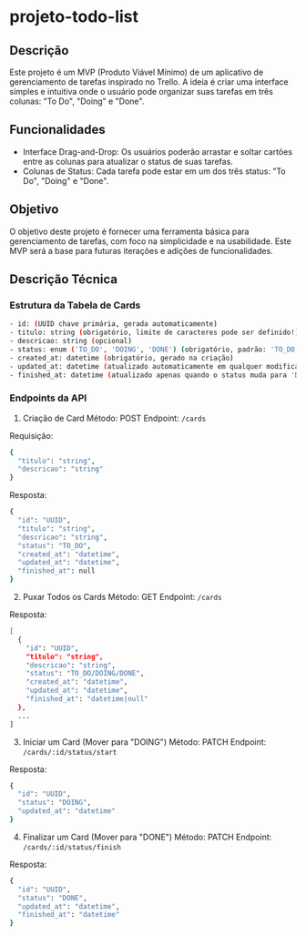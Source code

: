 # projeto-todo-list

## Descrição

Este projeto é um MVP (Produto Viável Mínimo) de um aplicativo de gerenciamento de tarefas inspirado no Trello. A ideia é criar uma interface simples e intuitiva onde o usuário pode organizar suas tarefas em três colunas: "To Do", "Doing" e "Done".

## Funcionalidades

- Interface Drag-and-Drop: Os usuários poderão arrastar e soltar cartões entre as colunas para atualizar o status de suas tarefas.
- Colunas de Status: Cada tarefa pode estar em um dos três status: "To Do", "Doing" e "Done".

## Objetivo

O objetivo deste projeto é fornecer uma ferramenta básica para gerenciamento de tarefas, com foco na simplicidade e na usabilidade. Este MVP será a base para futuras iterações e adições de funcionalidades.

## Descrição Técnica

### Estrutura da Tabela de Cards

```bash
- id: (UUID chave primária, gerada automaticamente)
- titulo: string (obrigatório, limite de caracteres pode ser definido!)
- descricao: string (opcional)
- status: enum ('TO_DO', 'DOING', 'DONE') (obrigatório, padrão: 'TO_DO')
- created_at: datetime (obrigatório, gerado na criação)
- updated_at: datetime (atualizado automaticamente em qualquer modificação)
- finished_at: datetime (atualizado apenas quando o status muda para 'DONE')
```

### Endpoints da API

1. Criação de Card
   Método: POST
   Endpoint: `/cards`

Requisição:

```bash
{
  "titulo": "string",
  "descricao": "string"
}
```

Resposta:

```bash
{
  "id": "UUID",
  "titulo": "string",
  "descricao": "string",
  "status": "TO_DO",
  "created_at": "datetime",
  "updated_at": "datetime",
  "finished_at": null
}

```

2. Puxar Todos os Cards
   Método: GET
   Endpoint: `/cards`

Resposta:

```bash
[
  {
    "id": "UUID",
    "titulo": "string",
    "descricao": "string",
    "status": "TO_DO/DOING/DONE",
    "created_at": "datetime",
    "updated_at": "datetime",
    "finished_at": "datetime|null"
  },
  ...
]
```

3. Iniciar um Card (Mover para "DOING")
   Método: PATCH
   Endpoint: `/cards/:id/status/start`

Resposta:

```bash
{
  "id": "UUID",
  "status": "DOING",
  "updated_at": "datetime"
}
```

4. Finalizar um Card (Mover para "DONE")
   Método: PATCH
   Endpoint: `/cards/:id/status/finish`

Resposta:

```bash
{
  "id": "UUID",
  "status": "DONE",
  "updated_at": "datetime",
  "finished_at": "datetime"
}
```
